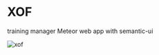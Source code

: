 # XOF
training manager Meteor web app with semantic-ui

![xof](http://vignette4.wikia.nocookie.net/metalgear/images/c/c0/Art-mgsv-logo-xof-s.jpg/revision/latest?cb=20141002031515)
